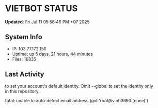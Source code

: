 # VIETBOT STATUS
**Updated**: Fri Jul 11 05:56:49 PM +07 2025

## System Info
- IP: 103.77.172.150
- Uptime: up 5 days, 21 hours, 44 minutes
- Files: 16835

## Last Activity

to set your account's default identity.
Omit --global to set the identity only in this repository.

fatal: unable to auto-detect email address (got 'root@vinh3690.(none)')
